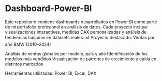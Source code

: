 # Dashboard-Power-BI
Este repositorio contiene dashboards desarrollados en Power BI como parte de mi portafolio profesional en análisis de datos. Cada proyecto incluye visualizaciones interactivas, medidas DAX personalizadas y análisis de tendencias basados en datasets reales.
📊 Proyecto destacado: Ventas por año BMW (2010–2024)

Análisis de ventas globales por modelo, país y año
Identificación de los modelos más vendidos
Visualización de patrones de crecimiento y caída en distintos mercados

Herramientas utilizadas: Power BI, Excel, DAX
